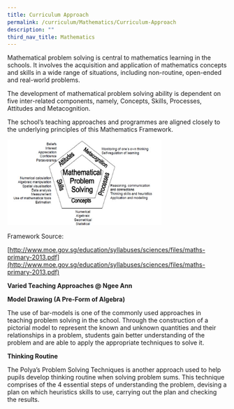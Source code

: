 ```yaml
---
title: Curriculum Approach
permalink: /curriculum/Mathematics/Curriculum-Approach
description: ""
third_nav_title: Mathematics
---
```

Mathematical problem solving is central to mathematics learning in the schools. It involves the acquisition and application of mathematics concepts and skills in a wide range of situations, including non-routine, open-ended and real-world problems.

  

The development of mathematical problem solving ability is dependent on five inter-related components, namely, Concepts, Skills, Processes, Attitudes and Metacognition.

  

The school’s teaching approaches and programmes are aligned closely to the underlying principles of this Mathematics Framework.

<img src="/images/Mathematic_Framework.jpeg" 
     style="width:70%">
		 
Framework Source:

[http://www.moe.gov.sg/education/syllabuses/sciences/files/maths-primary-2013.pdf](http://www.moe.gov.sg/education/syllabuses/sciences/files/maths-primary-2013.pdf)

  

  

**Varied Teaching Approaches @ Ngee Ann**

  

**Model Drawing (A Pre-Form of Algebra)**

The use of bar-models is one of the commonly used approaches in teaching problem solving in the school. Through the construction of a pictorial model to represent the known and unknown quantities and their relationships in a problem, students gain better understanding of the problem and are able to apply the appropriate techniques to solve it.

  

**Thinking Routine**

The Polya’s Problem Solving Techniques is another approach used to help pupils develop thinking routine when solving problem sums. This technique comprises of the 4 essential steps of understanding the problem, devising a plan on which heuristics skills to use, carrying out the plan and checking the results.